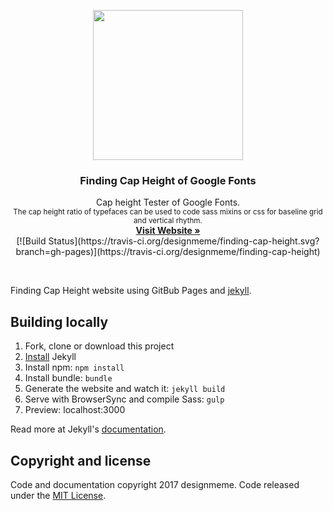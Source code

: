 <p align="center">
  <a href="https://designmeme.github.io/finding-cap-height/">
    <img src="http://imgur.com/mwjdNIb" width="240" height="240">
  </a>

  <h3 align="center">Finding Cap Height of Google Fonts</h3>

  <p align="center">
    Cap height Tester of Google Fonts.
    <br>
    <small>The cap height ratio of typefaces can be used to code sass mixins or css for baseline grid and vertical rhythm.</small>
    <br>
    <a href="https://designmeme.github.io/finding-cap-height/"><strong>Visit Website &raquo;</strong></a>
    <br>
    [![Build Status](https://travis-ci.org/designmeme/finding-cap-height.svg?branch=gh-pages)](https://travis-ci.org/designmeme/finding-cap-height)
  </p>
</p>

<br>

Finding Cap Height website using GitBub Pages and [jekyll][].

## Building locally
1. Fork, clone or download this project
1. [Install][] Jekyll
1. Install npm: `npm install`
1. Install bundle: `bundle`
1. Generate the website and watch it: `jekyll build`
1. Serve with BrowserSync and compile Sass: `gulp`
1. Preview: localhost:3000

Read more at Jekyll's [documentation][].

## Copyright and license

Code and documentation copyright 2017 designmeme. Code released under the [MIT License](LICENSE).

[jekyll]: http://jekyllrb.com/
[install]: https://jekyllrb.com/docs/installation/
[documentation]: https://jekyllrb.com/docs/home/